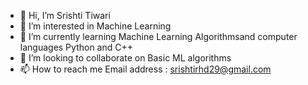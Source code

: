 - 👋 Hi, I’m Srishti Tiwari
- 👀 I’m interested in Machine Learning
- 🌱 I’m currently learning Machine Learning Algorithmsand computer languages Python and C++
- 💞️ I’m looking to collaborate on Basic ML algorithms
- 📫 How to reach me Email address : srishtirhd29@gmail.com

<!---
tiwari05srishti/tiwari05srishti is a ✨ special ✨ repository because its `README.md` (this file) appears on your GitHub profile.
You can click the Preview link to take a look at your changes.
--->
